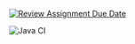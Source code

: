 [![Review Assignment Due Date](https://classroom.github.com/assets/deadline-readme-button-22041afd0340ce965d47ae6ef1cefeee28c7c493a6346c4f15d667ab976d596c.svg)](https://classroom.github.com/a/9SdtBFax)

![Java CI](https://github.com/bhos-qa/lab-2-AsmarSad/actions/workflows/ci.yml/badge.svg)

